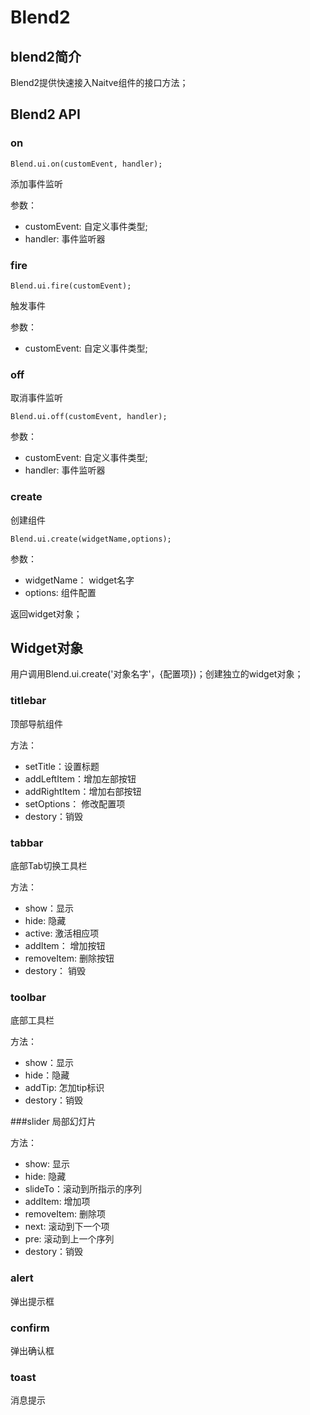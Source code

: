 # Blend2

## blend2简介

Blend2提供快速接入Naitve组件的接口方法；


## Blend2 API

### on

	Blend.ui.on(customEvent, handler);

添加事件监听

参数：

- customEvent: 自定义事件类型;
- handler: 事件监听器

### fire

	Blend.ui.fire(customEvent);

触发事件

参数：

- customEvent: 自定义事件类型;


### off

取消事件监听

	Blend.ui.off(customEvent, handler);

参数：

- customEvent: 自定义事件类型;
- handler: 事件监听器

### create

创建组件

	Blend.ui.create(widgetName,options);

参数：

- widgetName： widget名字
- options: 组件配置


返回widget对象；

## Widget对象

用户调用Blend.ui.create('对象名字'，{配置项})；创建独立的widget对象；


### titlebar

顶部导航组件

方法：

 - setTitle：设置标题
 - addLeftItem：增加左部按钮
 - addRightItem：增加右部按钮
 - setOptions： 修改配置项
 - destory：销毁

### tabbar
底部Tab切换工具栏

方法：

- show：显示
- hide: 隐藏
- active: 激活相应项
- addItem： 增加按钮
- removeItem: 删除按钮
- destory： 销毁

### toolbar 

底部工具栏

方法：

- show：显示
- hide：隐藏
- addTip: 怎加tip标识
- destory：销毁 

###slider
局部幻灯片

方法：

- show: 显示
- hide: 隐藏
- slideTo：滚动到所指示的序列
- addItem: 增加项
- removeItem: 删除项
- next: 滚动到下一个项
- pre: 滚动到上一个序列
- destory：销毁

### 

### alert

弹出提示框

### confirm

弹出确认框

### toast

消息提示

